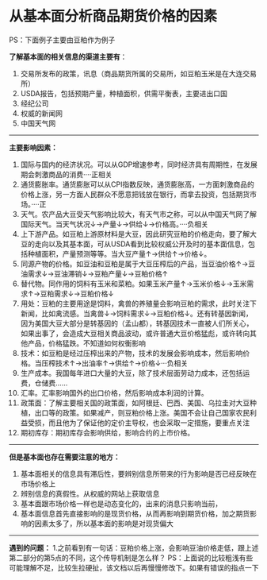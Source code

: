 ﻿# 从基本面分析商品期货价格的因素
PS：下面例子主要由豆粕作为例子

**了解基本面的相关信息的渠道主要有**：

 1. 交易所发布的政策，讯息（商品期货所属的交易所，如豆粕玉米是在大连交易所）
 2. USDA报告，包括预期产量，种植面积，供需平衡表，主要进出口国
 3. 经纪公司
 4. 权威的新闻网
 5. 中国天气网


----------


**主要影响因素：**
 1. 国际与国内的经济状况。可以从GDP增速参考，同时经济具有周期性，在发展期会刺激商品的消费····正相关
 2. 通货膨胀率。通货膨胀可以从CPI指数反映，通货膨胀高，一方面刺激商品的价格上涨，另一方面人民群众不愿意把钱放在银行，而拿去投资，包括期货市场。····正
 3. 天气。农产品大豆受天气影响比较大，有天气市之称，可以从中国天气网了解国际天气。当天气状况↓→产量↓→供给↓→价格高。····负相关
 4. 上下游产品。如豆粕上游原材料是大豆，因此研究豆粕的价格走向，要了解大豆的走向以及其基本面，可从USDA看到比较权威公开及时的基本面信息，包括种植面积，产量预测等等。当大豆产量↑→供给↑→价格↓。
 5. 同源产物的价格。如豆油和豆粕是属于大豆压榨后的产品，当豆油价格↑→豆油需求↓→豆油滞销↓→豆粕产量↓→豆粕价格↑
 6. 替代物。同作用的饲料有玉米和菜粕。如果玉米产量↑→玉米价格↓→玉米需求↑→豆粕需求↓→豆粕价格↓
 7. 用处：豆粕的主要用途是饲料，禽兽的养殖量会影响豆粕的需求，此时关注下新闻，比如禽流感。当禽兽↓→饲料需求↓→豆粕价格↓。还有转基因新闻，因为美国大豆大部分是转基因的（孟山都），转基因技术一直被人们所关心，如果出事了，会造成大豆相关商品波动，或许普通大豆价格猛彪，或许转向其他产品，价格猛跌。不知道如何权衡影响
 8. 技术：如豆粕是经过压榨出来的产物，技术的发展会影响成本，然后影响价格。当压榨技术↑→出油率↑→供给↑→价格↓···负相关
 9. 生产成本。我国每年进口大量的大豆，除了技术层面劳动力成本，还包括运费，仓储费……
 10. 汇率。汇率影响国外的出口价格，然后影响成本利润的计算。
 11. 政策面：了解主要相关国的政策面，如阿根廷、巴西、美国、乌拉圭对大豆种植，出口等的政策。如果减产，则豆粕价格上涨。美国不会让自己国家农民利益受损，而且他为了保证他的定价主导权，也会采取一定措施，要重点关注
 12.  期初库存：期初库存会影响供给，影响合约的上市价格。
 
----------

**但是基本面也存在需要注意的地方：**

 1. 基本面相关的信息具有滞后性，要辨别信息所带来的行为影响是否已经反映在市场价格上
 2. 辨别信息的真假性。从权威的网站上获取信息
 3. 基本面跟市场价格一样也是动态变化的，出来的消息只影响当前，
 4. 基本面信息首先直接影响的是现货价格，从而再影响到期货价格，加之期货影响的因素太多了，所以基本面的影响是对现货偏大

----------


**遇到的问题：**
1.之前看到有一句话：豆粕价格上涨，会影响豆油价格走低，跟上述第二部分的第5点的不同，这个传导机制是怎么样？
PS：上面说的比较粗浅有些可能理解不足，比较生拉硬扯，该文档以后再慢慢修改下。如果有错误的指点一下

